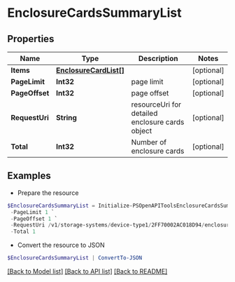 # EnclosureCardsSummaryList
## Properties

Name | Type | Description | Notes
------------ | ------------- | ------------- | -------------
**Items** | [**EnclosureCardList[]**](EnclosureCardList.md) |  | [optional] 
**PageLimit** | **Int32** | page limit | [optional] 
**PageOffset** | **Int32** | page offset | [optional] 
**RequestUri** | **String** | resourceUri for detailed enclosure cards object | [optional] 
**Total** | **Int32** | Number of enclosure cards | [optional] 

## Examples

- Prepare the resource
```powershell
$EnclosureCardsSummaryList = Initialize-PSOpenAPIToolsEnclosureCardsSummaryList  -Items null `
 -PageLimit 1 `
 -PageOffset 1 `
 -RequestUri /v1/storage-systems/device-type1/2FF70002AC018D94/enclosures/9c3c4f29a82fd8d632ff379116fa0b8f/enclosure-cards `
 -Total 1
```

- Convert the resource to JSON
```powershell
$EnclosureCardsSummaryList | ConvertTo-JSON
```

[[Back to Model list]](../README.md#documentation-for-models) [[Back to API list]](../README.md#documentation-for-api-endpoints) [[Back to README]](../README.md)

